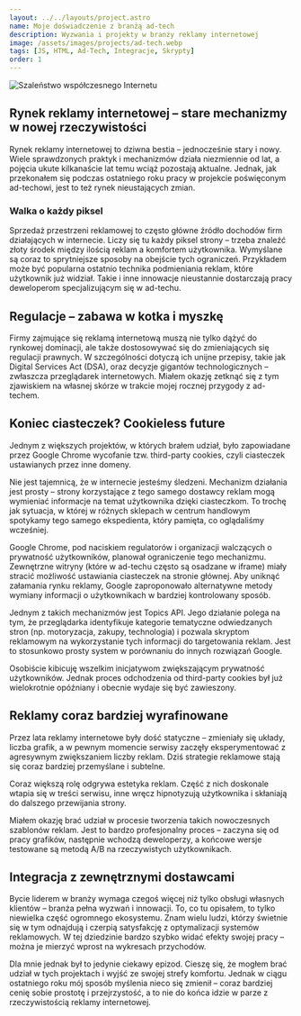 ```yaml
---
layout: ../../layouts/project.astro
name: Moje doświadczenie z branżą ad-tech
description: Wyzwania i projekty w branży reklamy internetowej
image: /assets/images/projects/ad-tech.webp
tags: [JS, HTML, Ad-Tech, Integracje, Skrypty]
order: 1
---
```


![Szaleństwo współczesnego Internetu](/assets/images/projects/ad-tech.webp)

## Rynek reklamy internetowej – stare mechanizmy w nowej rzeczywistości
Rynek reklamy internetowej to dziwna bestia – jednocześnie stary i nowy. Wiele sprawdzonych praktyk i mechanizmów działa niezmiennie od lat, a pojęcia ukute kilkanaście lat temu wciąż pozostają aktualne. Jednak, jak przekonałem się podczas ostatniego roku pracy w projekcie poświęconym ad-techowi, jest to też rynek nieustających zmian.

### Walka o każdy piksel

Sprzedaż przestrzeni reklamowej to często główne źródło dochodów firm działających w internecie. Liczy się tu każdy piksel strony – trzeba znaleźć złoty środek między ilością reklam a komfortem użytkownika. Wymyślane są coraz to sprytniejsze sposoby na obejście tych ograniczeń. Przykładem może być popularna ostatnio technika podmieniania reklam, które użytkownik już widział. Takie i inne innowacje nieustannie dostarczają pracy deweloperom specjalizującym się w ad-techu.

## Regulacje – zabawa w kotka i myszkę

Firmy zajmujące się reklamą internetową muszą nie tylko dążyć do rynkowej dominacji, ale także dostosowywać się do zmieniających się regulacji prawnych. W szczególności dotyczą ich unijne przepisy, takie jak Digital Services Act (DSA), oraz decyzje gigantów technologicznych – zwłaszcza przeglądarek internetowych. Miałem okazję zetknąć się z tym zjawiskiem na własnej skórze w trakcie mojej rocznej przygody z ad-techem.

## Koniec ciasteczek? Cookieless future

Jednym z większych projektów, w których brałem udział, było zapowiadane przez Google Chrome wycofanie tzw. third-party cookies, czyli ciasteczek ustawianych przez inne domeny.

Nie jest tajemnicą, że w internecie jesteśmy śledzeni. Mechanizm działania jest prosty – strony korzystające z tego samego dostawcy reklam mogą wymieniać informacje na temat użytkownika dzięki ciasteczkom. To trochę jak sytuacja, w której w różnych sklepach w centrum handlowym spotykamy tego samego ekspedienta, który pamięta, co oglądaliśmy wcześniej.

Google Chrome, pod naciskiem regulatorów i organizacji walczących o prywatność użytkowników, planował ograniczenie tego mechanizmu. Zewnętrzne witryny (które w ad-techu często są osadzane w iframe) miały stracić możliwość ustawiania ciasteczek na stronie głównej. Aby uniknąć załamania rynku reklamy, Google zaproponowało alternatywne metody wymiany informacji o użytkownikach w bardziej kontrolowany sposób.

Jednym z takich mechanizmów jest Topics API. Jego działanie polega na tym, że przeglądarka identyfikuje kategorie tematyczne odwiedzanych stron (np. motoryzacja, zakupy, technologia) i pozwala skryptom reklamowym na wykorzystanie tych informacji do targetowania reklam. Jest to stosunkowo prosty system w porównaniu do innych rozwiązań Google.

Osobiście kibicuję wszelkim inicjatywom zwiększającym prywatność użytkowników. Jednak proces odchodzenia od third-party cookies był już wielokrotnie opóźniany i obecnie wydaje się być zawieszony.

## Reklamy coraz bardziej wyrafinowane

Przez lata reklamy internetowe były dość statyczne – zmieniały się układy, liczba grafik, a w pewnym momencie serwisy zaczęły eksperymentować z agresywnym zwiększaniem liczby reklam. Dziś strategie reklamowe stają się coraz bardziej przemyślane i subtelne.

Coraz większą rolę odgrywa estetyka reklam. Część z nich doskonale wtapia się w treści serwisu, inne wręcz hipnotyzują użytkownika i skłaniają do dalszego przewijania strony.

Miałem okazję brać udział w procesie tworzenia takich nowoczesnych szablonów reklam. Jest to bardzo profesjonalny proces – zaczyna się od pracy grafików, następnie wchodzą deweloperzy, a końcowe wersje testowane są metodą A/B na rzeczywistych użytkownikach.

## Integracja z zewnętrznymi dostawcami

Bycie liderem w branży wymaga czegoś więcej niż tylko obsługi własnych klientów – 
branża pełna wyzwań i innowacji. To, co tu opisałem, to tylko niewielka część ogromnego ekosystemu. Znam wielu ludzi, którzy świetnie się w tym odnajdują i czerpią satysfakcję z optymalizacji systemów reklamowych. W tej dziedzinie bardzo szybko widać efekty swojej pracy – można je mierzyć wprost na wykresach przychodów.

Dla mnie jednak był to jedynie ciekawy epizod. Cieszę się, że mogłem brać udział w tych projektach i wyjść ze swojej strefy komfortu. Jednak w ciągu ostatniego roku mój sposób myślenia nieco się zmienił – coraz bardziej cenię sobie prostotę i przejrzystość, a to nie do końca idzie w parze z rzeczywistością reklamy internetowej.